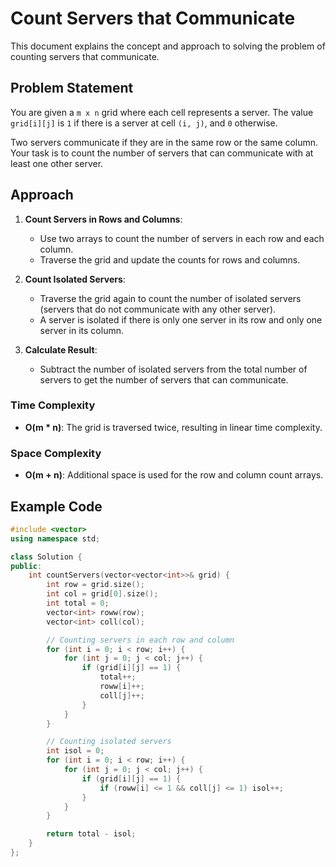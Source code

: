# Count Servers that Communicate

This document explains the concept and approach to solving the problem of counting servers that communicate.

## Problem Statement

You are given a `m x n` grid where each cell represents a server. The value `grid[i][j]` is `1` if there is a server at cell `(i, j)`, and `0` otherwise.

Two servers communicate if they are in the same row or the same column. Your task is to count the number of servers that can communicate with at least one other server.

## Approach

1. **Count Servers in Rows and Columns**:
   - Use two arrays to count the number of servers in each row and each column.
   - Traverse the grid and update the counts for rows and columns.

2. **Count Isolated Servers**:
   - Traverse the grid again to count the number of isolated servers (servers that do not communicate with any other server).
   - A server is isolated if there is only one server in its row and only one server in its column.

3. **Calculate Result**:
   - Subtract the number of isolated servers from the total number of servers to get the number of servers that can communicate.

### Time Complexity

- **O(m * n)**: The grid is traversed twice, resulting in linear time complexity.

### Space Complexity

- **O(m + n)**: Additional space is used for the row and column count arrays.

## Example Code

```cpp
#include <vector>
using namespace std;

class Solution {
public:
    int countServers(vector<vector<int>>& grid) {
        int row = grid.size();
        int col = grid[0].size();
        int total = 0;
        vector<int> roww(row);
        vector<int> coll(col);

        // Counting servers in each row and column
        for (int i = 0; i < row; i++) {
            for (int j = 0; j < col; j++) {
                if (grid[i][j] == 1) {
                    total++;
                    roww[i]++;
                    coll[j]++;
                }
            }
        }

        // Counting isolated servers
        int isol = 0;
        for (int i = 0; i < row; i++) {
            for (int j = 0; j < col; j++) {
                if (grid[i][j] == 1) {
                    if (roww[i] <= 1 && coll[j] <= 1) isol++;
                }
            }
        }

        return total - isol;
    }
};